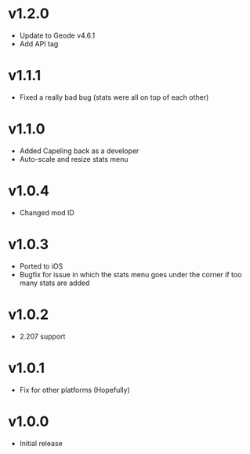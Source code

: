 # v1.2.0

- Update to Geode v4.6.1
- Add API tag

# v1.1.1

- Fixed a really bad bug (stats were all on top of each other)

# v1.1.0

- Added Capeling back as a developer
- Auto-scale and resize stats menu

# v1.0.4

- Changed mod ID

# v1.0.3

- Ported to iOS
- Bugfix for issue in which the stats menu goes under the corner if too many stats are added

# v1.0.2

- 2.207 support

# v1.0.1

- Fix for other platforms (Hopefully)

# v1.0.0

- Initial release